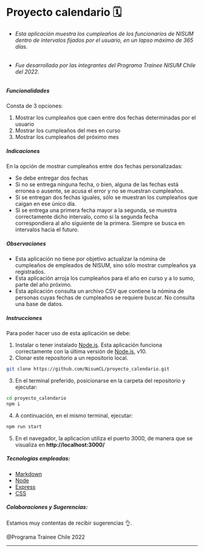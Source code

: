 
# __Proyecto calendario 🗓️__

- ###### Esta aplicación muestra los cumpleaños de los funcionarios de NISUM dentro de intervalos fijados por el usuario, en un lapso máximo de 365 días.

- ###### Fue desarrollada por las integrantes del Programa Trainee NISUM Chile del 2022. 

##### Funcionalidades
Consta de 3 opciones:
1. Mostrar los cumpleaños que caen entre dos fechas determinadas por el usuario
2. Mostrar los cumpleaños del mes en curso
3. Mostrar los cumpleaños del próximo mes

##### Indicaciones
En la opción de mostrar cumpleaños entre dos fechas personalizadas:
- Se debe entregar dos fechas
- Si no se entrega ninguna fecha, o bien, alguna de las fechas está erronea o ausente, se acusa el error y no se muestran cumpleaños.
- Si se entregan dos fechas iguales, sólo se muestran los cumpleaños que caigan en ese único día.
- Si se entrega una primera fecha mayor a la segunda, se muestra correctamente dicho intervalo, como si la segunda fecha correspondiera al año siguiente de la primera. Siempre se busca en intervalos hacia el futuro.

##### Observaciones
- Esta aplicación no tiene por objetivo actualizar la nómina de cumpleaños de empleados de NISUM, sino sólo mostrar cumpleaños ya registrados.
- Esta aplicación arroja los cumpleaños para el año en curso y a lo sumo, parte del año próximo.
- Esta aplicación consulta un archivo CSV que contiene la nómina de personas cuyas fechas de cumpleaños se requiere buscar. No consulta una base de datos.


##### Instrucciones
Para poder hacer uso de esta aplicación se debe:
1. Instalar o tener instalado [Node.js](https://nodejs.org/). Esta aplicación funciona correctamente con la última versión de [Node.js](https://nodejs.org/), v10.
2. Clonar este repositorio a un repositorio local.
```sh
git clone https://github.com/NisumCL/proyecto_calendario.git
```
3. En el terminal preferido, posicionarse en la carpeta del repositorio y ejecutar:

```sh
cd proyecto_calendario
npm i
```
4. A continuación, en el mismo terminal, ejecutar:
```sh
npm run start 
```
5. En el navegador, la aplicacion utiliza el puerto 3000, de manera que se visualiza en __http://localhost:3000/__


##### Tecnologías empleadas:
- [Markdown](https://markdown.es/sintaxis-markdown/)
- [Node](https://nodejs.org/)
- [Express](http://expressjs.com/) 
- [CSS](http://www.csszengarden.com/)

##### Colaboraciones y Sugerencias:
Estamos muy contentas de recibir sugerencias 👌.

@Programa Trainee Chile 2022

***